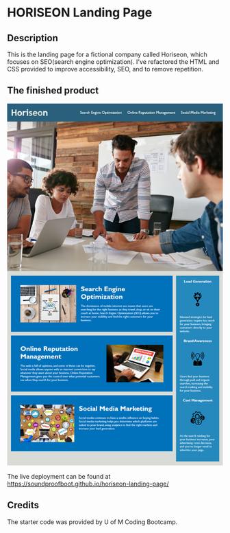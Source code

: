 # HORISEON Landing Page

## Description

This is the landing page for a fictional company called Horiseon, which focuses on SEO(search engine optimization). I've refactored the HTML and CSS provided to improve accessibility, SEO, and to remove repetition.

## The finished product 

![Screenshot of landing page](assets/images/01-html-css-git-homework-demo.png)

The live deployment can be found at https://soundproofboot.github.io/horiseon-landing-page/

## Credits

The starter code was provided by U of M Coding Bootcamp.